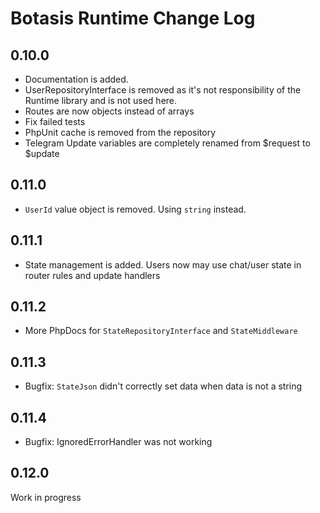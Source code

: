 # Botasis Runtime Change Log

## 0.10.0

- Documentation is added.
- UserRepositoryInterface is removed as it's not responsibility of the Runtime library and is not used here.
- Routes are now objects instead of arrays
- Fix failed tests
- PhpUnit cache is removed from the repository
- Telegram Update variables are completely renamed from $request to $update 

## 0.11.0

- `UserId` value object is removed. Using `string` instead.

## 0.11.1

- State management is added. Users now may use chat/user state in router rules and update handlers

## 0.11.2 

- More PhpDocs for `StateRepositoryInterface` and `StateMiddleware`

## 0.11.3

- Bugfix: `StateJson` didn't correctly set data when data is not a string

## 0.11.4

- Bugfix: IgnoredErrorHandler was not working

## 0.12.0

Work in progress
